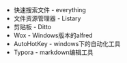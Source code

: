 * 快速搜索文件 - everything
* 文件资源管理器 - Listary
* 剪贴板 - Ditto
* Wox - Windows版本的alfred
* AutoHotKey - windows下的自动化工具
* Typora - markdown编辑工具